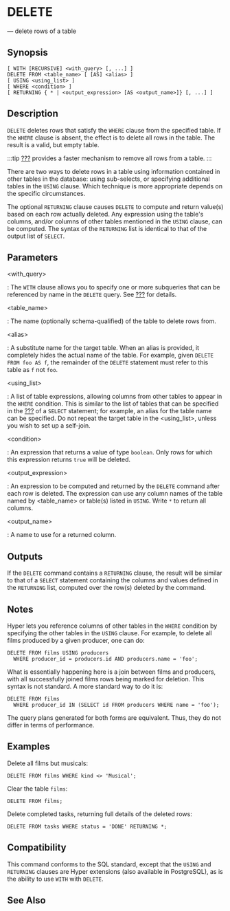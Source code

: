 # DELETE

— delete rows of a table

## Synopsis

```sql_template
[ WITH [RECURSIVE] <with_query> [, ...] ]
DELETE FROM <table_name> [ [AS] <alias> ]
[ USING <using_list> ]
[ WHERE <condition> ]
[ RETURNING { * | <output_expression> [AS <output_name>]} [, ...] ]
```

## Description

`DELETE` deletes rows that satisfy the `WHERE` clause from the specified
table. If the `WHERE` clause is absent, the effect is to delete all rows
in the table. The result is a valid, but empty table.

:::tip
[???](#sql-truncate) provides a faster mechanism to remove all rows from
a table.
:::

There are two ways to delete rows in a table using information contained
in other tables in the database: using sub-selects, or specifying
additional tables in the `USING` clause. Which technique is more
appropriate depends on the specific circumstances.

The optional `RETURNING` clause causes `DELETE` to compute and return
value(s) based on each row actually deleted. Any expression using the
table\'s columns, and/or columns of other tables mentioned in the
`USING` clause, can be computed. The syntax of the `RETURNING` list is
identical to that of the output list of `SELECT`.

## Parameters

\<with_query\>

:   The `WITH` clause allows you to specify one or more subqueries that
    can be referenced by name in the `DELETE` query. See
    [???](#sql-select) for details.

\<table_name\>

:   The name (optionally schema-qualified) of the table to delete rows
    from.

\<alias\>

:   A substitute name for the target table. When an alias is provided,
    it completely hides the actual name of the table. For example, given
    `DELETE FROM foo AS f`, the remainder of the `DELETE` statement must
    refer to this table as `f` not `foo`.

\<using_list\>

:   A list of table expressions, allowing columns from other tables to
    appear in the `WHERE` condition. This is similar to the list of
    tables that can be specified in the [???](#sql-from) of a `SELECT`
    statement; for example, an alias for the table name can be
    specified. Do not repeat the target table in the \<using_list\>,
    unless you wish to set up a self-join.

\<condition\>

:   An expression that returns a value of type `boolean`. Only rows for
    which this expression returns `true` will be deleted.

\<output_expression\>

:   An expression to be computed and returned by the `DELETE` command
    after each row is deleted. The expression can use any column names
    of the table named by \<table_name\> or table(s) listed in `USING`.
    Write `*` to return all columns.

\<output_name\>

:   A name to use for a returned column.

## Outputs

If the `DELETE` command contains a `RETURNING` clause, the result will
be similar to that of a `SELECT` statement containing the columns and
values defined in the `RETURNING` list, computed over the row(s) deleted
by the command.

## Notes

Hyper lets you reference columns of other tables in the `WHERE`
condition by specifying the other tables in the `USING` clause. For
example, to delete all films produced by a given producer, one can do:

    DELETE FROM films USING producers
      WHERE producer_id = producers.id AND producers.name = 'foo';

What is essentially happening here is a join between films and
producers, with all successfully joined films rows being marked for
deletion. This syntax is not standard. A more standard way to do it is:

    DELETE FROM films
      WHERE producer_id IN (SELECT id FROM producers WHERE name = 'foo');

The query plans generated for both forms are equivalent. Thus, they do
not differ in terms of performance.

## Examples

Delete all films but musicals:

    DELETE FROM films WHERE kind <> 'Musical';

Clear the table `films`:

    DELETE FROM films;

Delete completed tasks, returning full details of the deleted rows:

    DELETE FROM tasks WHERE status = 'DONE' RETURNING *;

## Compatibility

This command conforms to the SQL standard, except that the `USING` and
`RETURNING` clauses are Hyper extensions (also available in PostgreSQL),
as is the ability to use `WITH` with `DELETE`.

## See Also
